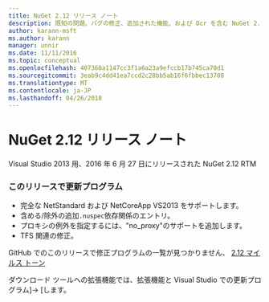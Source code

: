```yaml
---
title: NuGet 2.12 リリース ノート
description: 既知の問題、バグの修正、追加された機能、および Dcr を含む NuGet 2.12 リリース ノートです。
author: karann-msft
ms.author: karann
manager: unnir
ms.date: 11/11/2016
ms.topic: conceptual
ms.openlocfilehash: 407360a1147cc3f1a6a23a9efccb17b745ca70d1
ms.sourcegitcommit: 3eab9c4dd41ea7ccd2c28bb5ab16f6fbbec13708
ms.translationtype: MT
ms.contentlocale: ja-JP
ms.lasthandoff: 04/26/2018
---
```

# <a name="nuget-212-release-notes"></a>NuGet 2.12 リリース ノート

Visual Studio 2013 用、2016 年 6 月 27 日にリリースされた NuGet 2.12 RTM

### <a name="updates-in-this-release"></a>このリリースで更新プログラム

* 完全な NetStandard および NetCoreApp VS2013 をサポートします。
* 含める/除外の追加`.nuspec`依存関係のエントリ。
* プロキシの例外を指定するには、"no_proxy"のサポートを追加します。
* TFS 関連の修正。

GitHub でのこのリリースで修正プログラムの一覧が見つかりません、 [2.12 マイルス トーン](https://github.com/NuGet/Home/issues?q=milestone%3A2.12+is%3Aclosed)

ダウンロード ツールへの拡張機能では、拡張機能と Visual Studio での更新プログラム]-> [します。
